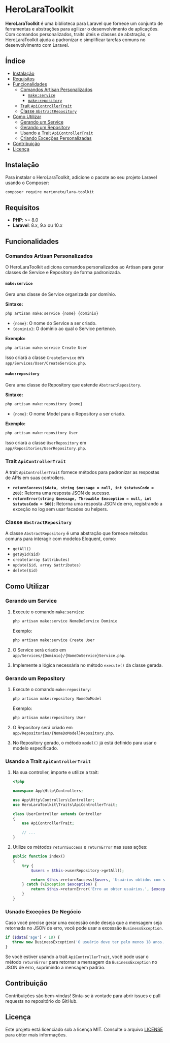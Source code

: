 # HeroLaraToolkit

**HeroLaraToolkit** é uma biblioteca para Laravel que fornece um conjunto de ferramentas e abstrações para agilizar o desenvolvimento de aplicações. Com comandos personalizados, traits úteis e classes de abstração, o HeroLaraToolkit ajuda a padronizar e simplificar tarefas comuns no desenvolvimento com Laravel.

## Índice

- [Instalação](#instalação)
- [Requisitos](#requisitos)
- [Funcionalidades](#funcionalidades)
    - [Comandos Artisan Personalizados](#comandos-artisan-personalizados)
        - [`make:service`](#makeservice)
        - [`make:repository`](#makerepository)
    - [Trait `ApiControllerTrait`](#trait-apicontrollertrait)
    - [Classe `AbstractRepository`](#classe-abstractrepository)
- [Como Utilizar](#como-utilizar)
    - [Gerando um Service](#gerando-um-service)
    - [Gerando um Repository](#gerando-um-repository)
    - [Usando a Trait `ApiControllerTrait`](#usando-a-trait-apicontrollertrait)
    - [Criando Exceções Personalizadas](#criando-exceções-personalizadas)
- [Contribuição](#contribuição)
- [Licença](#licença)

## Instalação

Para instalar o HeroLaraToolkit, adicione o pacote ao seu projeto Laravel usando o Composer:

```bash
composer require marioneto/lara-toolkit
```

## Requisitos

- **PHP**: >= 8.0
- **Laravel**: 8.x, 9.x ou 10.x

## Funcionalidades

### Comandos Artisan Personalizados

O HeroLaraToolkit adiciona comandos personalizados ao Artisan para gerar classes de Service e Repository de forma padronizada.

#### `make:service`

Gera uma classe de Service organizada por domínio.

**Sintaxe:**

```bash
php artisan make:service {nome} {dominio}
```

- `{nome}`: O nome do Service a ser criado.
- `{dominio}`: O domínio ao qual o Service pertence.

**Exemplo:**

```bash
php artisan make:service Create User
```

Isso criará a classe `CreateService` em `app/Services/User/CreateService.php`.

#### `make:repository`

Gera uma classe de Repository que estende `AbstractRepository`.

**Sintaxe:**

```bash
php artisan make:repository {nome}
```

- `{nome}`: O nome Model para o Repository a ser criado.

**Exemplo:**

```bash
php artisan make:repository User
```

Isso criará a classe `UserRepository` em `app/Repositories/UserRepository.php`.

### Trait `ApiControllerTrait`

A trait `ApiControllerTrait` fornece métodos para padronizar as respostas de APIs em suas controllers.

- **`returnSuccess($data, string $message = null, int $statusCode = 200)`**: Retorna uma resposta JSON de sucesso.
- **`returnError(string $message, Throwable $exception = null, int $statusCode = 500)`**: Retorna uma resposta JSON de erro, registrando a exceção no log sem usar facades ou helpers.

### Classe `AbstractRepository`

A classe `AbstractRepository` é uma abstração que fornece métodos comuns para interagir com modelos Eloquent, como:

- `getAll()`
- `getById($id)`
- `create(array $attributes)`
- `update($id, array $attributes)`
- `delete($id)`

## Como Utilizar

### Gerando um Service

1. Execute o comando `make:service`:

   ```bash
   php artisan make:service NomeDoService Dominio
   ```

   Exemplo:

   ```bash
   php artisan make:service Create User
   ```

2. O Service será criado em `app/Services/{Dominio}/{NomeDoService}Service.php`.

3. Implemente a lógica necessária no método `execute()` da classe gerada.

### Gerando um Repository

1. Execute o comando `make:repository`:

   ```bash
   php artisan make:repository NomeDoModel
   ```

   Exemplo:

   ```bash
   php artisan make:repository User
   ```

2. O Repository será criado em `app/Repositories/{NomeDoModel}Repository.php`.

3. No Repository gerado, o método `model()` já está definido para usar o modelo especificado.

### Usando a Trait `ApiControllerTrait`

1. Na sua controller, importe e utilize a trait:

   ```php
   <?php

   namespace App\Http\Controllers;

   use App\Http\Controllers\Controller;
   use HeroLaraToolkit\Traits\ApiControllerTrait;

   class UserController extends Controller
   {
       use ApiControllerTrait;

       // ...
   }
   ```

2. Utilize os métodos `returnSuccess` e `returnError` nas suas ações:

   ```php
   public function index()
   {
       try {
           $users = $this->userRepository->getAll();

           return $this->returnSuccess($users, 'Usuários obtidos com sucesso.');
       } catch (\Exception $exception) {
           return $this->returnError('Erro ao obter usuários.', $exception);
       }
   }
   ```

### Usnado Exceções De Negócio

Caso você precise gerar uma excessão onde deseja que a mensagem seja retornada no JSON de erro, você pode usar a excessão `BusinessException`.
```php
if ($data['age'] < 18) {
   throw new BusinessException('O usuário deve ter pelo menos 18 anos.');
}
```
Se você estiver usando a trait `ApiControllerTrait`, você pode usar o método `returnError` para retornar a mensagem da `BusinessException` no JSON de erro, suprimindo a mensagem padrão.

## Contribuição

Contribuições são bem-vindas! Sinta-se à vontade para abrir issues e pull requests no repositório do GitHub.

## Licença

Este projeto está licenciado sob a licença MIT. Consulte o arquivo [LICENSE](LICENSE) para obter mais informações.